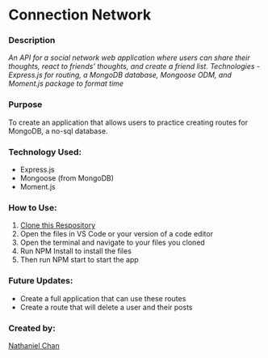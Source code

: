 # Connection Network

### Description

*An API for a social network web application where users can share their thoughts, react to friends’ thoughts, and create a friend list. Technologies - Express.js for routing, a MongoDB database, Mongoose ODM, and Moment.js package to format time*

### Purpose

To create an application that allows users to practice creating routes for MongoDB, a no-sql database. 


### Technology Used:
- Express.js
- Mongoose (from MongoDB)
- Moment.js 

### How to Use:
1. [Clone this Respository](https://github.com/nchan22/nosql-social-network-api)
2. Open the files in VS Code or your version of a code editor
3. Open the terminal and navigate to your files you cloned
4. Run  NPM Install  to install the files
5. Then run    NPM start    to start the app

### Future Updates:
- Create a full application that can use these routes
- Create a route that will delete a user and their posts

### Created by:
[Nathaniel Chan](https://github.com/nchan22)

